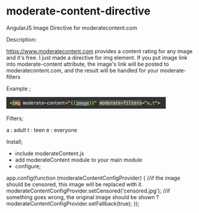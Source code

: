 # moderate-content-directive
AngularJS Image Directive for moderatecontent.com 

Description:

https://www.moderatecontent.com provides a content rating for any image and it's free. I just made a directive for img element.
If you put image link into moderate-content attribute, the image's link will be posted to moderatecontent.com, and the result will be handled for your moderate-filters

Example ;

<img src="https://raw.githubusercontent.com/ozdemirr/moderate-content-directive/master/manage-content-example.png">

Filters;

a : adult
t : teen
e : everyone

Install;

- include moderateContent.js
- add moderateContent module to your main module
- configure;

app.config(function (moderateContentConfigProvider) {
    //if the image should be censored, this image will be replaced with it.
    moderateContentConfigProvider.setCensored('censored.jpg');
    //if something goes wrong, the original image should be shown ?
    moderateContentConfigProvider.setFallback(true);
  });
  
  
